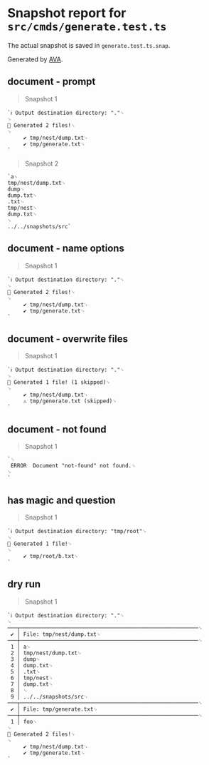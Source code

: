 # Snapshot report for `src/cmds/generate.test.ts`

The actual snapshot is saved in `generate.test.ts.snap`.

Generated by [AVA](https://avajs.dev).

## document - prompt

> Snapshot 1

    `ℹ Output destination directory: "."␊
    ␊
    🐶 Generated 2 files!␊
    ␊
         ✔ tmp/nest/dump.txt␊
         ✔ tmp/generate.txt␊
    `

> Snapshot 2

    `a␊
    tmp/nest/dump.txt␊
    dump␊
    dump.txt␊
    .txt␊
    tmp/nest␊
    dump.txt␊
    ␊
    ../../snapshots/src`

## document - name options

> Snapshot 1

    `ℹ Output destination directory: "."␊
    ␊
    🐶 Generated 2 files!␊
    ␊
         ✔ tmp/nest/dump.txt␊
         ✔ tmp/generate.txt␊
    `

## document - overwrite files

> Snapshot 1

    `ℹ Output destination directory: "."␊
    ␊
    🐶 Generated 1 file! (1 skipped)␊
    ␊
         ✔ tmp/nest/dump.txt␊
         ⚠ tmp/generate.txt (skipped)␊
    `

## document - not found

> Snapshot 1

    `␊
     ERROR  Document "not-found" not found.␊
    ␊
    `

## has magic and question

> Snapshot 1

    `ℹ Output destination directory: "tmp/root"␊
    ␊
    🐶 Generated 1 file!␊
    ␊
         ✔ tmp/root/b.txt␊
    `

## dry run

> Snapshot 1

    `ℹ Output destination directory: "."␊
    ␊
    ───┬────────────────────────────────────────────────────────␊
     ✔ │ File: tmp/nest/dump.txt␊
    ───┼────────────────────────────────────────────────────────␊
     1 │ a␊
     2 │ tmp/nest/dump.txt␊
     3 │ dump␊
     4 │ dump.txt␊
     5 │ .txt␊
     6 │ tmp/nest␊
     7 │ dump.txt␊
     8 │ ␊
     9 │ ../../snapshots/src␊
    ───┬────────────────────────────────────────────────────────␊
     ✔ │ File: tmp/generate.txt␊
    ───┼────────────────────────────────────────────────────────␊
     1 │ foo␊
    ␊
    🐶 Generated 2 files!␊
    ␊
         ✔ tmp/nest/dump.txt␊
         ✔ tmp/generate.txt␊
    `
